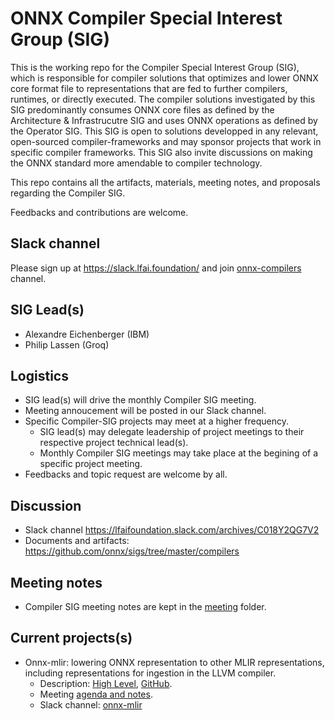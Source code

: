 <!--- SPDX-License-Identifier: Apache-2.0 -->

# ONNX Compiler Special Interest Group (SIG)

This is the working repo for the Compiler Special Interest Group (SIG), which is responsible for compiler solutions that optimizes and lower ONNX core format file to representations that are fed to further compilers, runtimes, or directly executed.
The compiler solutions investigated by this SIG predominantly consumes ONNX core files as defined by the Architecture & Infrastrucutre SIG and uses ONNX operations as defined by the Operator SIG.
This SIG is open to solutions developped in any relevant, open-sourced compiler-frameworks and may sponsor projects that work in specific compiler frameworks.
This SIG also invite discussions on making the ONNX standard more amendable to compiler technology.

This repo contains all the artifacts, materials, meeting notes, and proposals regarding the Compiler SIG.

Feedbacks and contributions are welcome.

## Slack channel
Please sign up at https://slack.lfai.foundation/ and join [onnx-compilers](https://lfaifoundation.slack.com/archives/C01B38FP2AV) channel.
<!--- slack channels to be created / renamed if proposal is accepted -->

## SIG Lead(s)

* Alexandre Eichenberger (IBM)
* Philip Lassen (Groq)

## Logistics

* SIG lead(s) will drive the monthly Compiler SIG meeting.
* Meeting annoucement will be posted in our Slack channel.
* Specific Compiler-SIG projects may meet at a higher frequency.
  * SIG lead(s) may delegate leadership of project meetings to their respective project technical lead(s).
  * Monthly Compiler SIG meetings may take place at the begining of a specific project meeting.
* Feedbacks and topic request are welcome by all.

## Discussion

* Slack channel https://lfaifoundation.slack.com/archives/C018Y2QG7V2
* Documents and artifacts: https://github.com/onnx/sigs/tree/master/compilers

## Meeting notes

* Compiler SIG meeting notes are kept in the [meeting](meetings) folder. 

## Current projects(s)

* Onnx-mlir: lowering ONNX representation to other MLIR representations, including representations for ingestion in the LLVM compiler.
  * Description: [High Level](https://www.onnx.ai/onnx-mlir), [GitHub](https://github.com/onnx/onnx-mlir).
  * Meeting [agenda and notes](https://github.com/onnx/onnx-mlir/wiki/Informal-meeting-agenda-and-notes).
  * Slack channel: [onnx-mlir](https://lfaifoundation.slack.com/archives/C01B38FP2AV)


